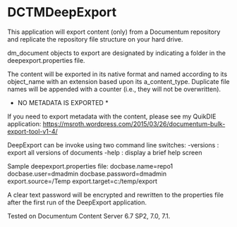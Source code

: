 # DCTMDeepExport
This application will export content (only) from a Documentum repository and replicate the repository file structure on your hard drive. 

dm_document objects to export are designated by indicating a folder in the deepexport.properties file.
 
The content will be exported in its native format and named according to its object_name with an extension based upon its a_content_type. Duplicate file names will be appended with a counter (i.e., they will not be overwritten).

 * NO METADATA IS EXPORTED *
 
If you need to export metadata with the content, please see my QuikDIE application: https://msroth.wordpress.com/2015/03/26/documentum-bulk-export-tool-v1-4/
 
 DeepExport can be invoke using two command line switches:
   -versions : export all versions of documents
   -help    : display a brief help screen
 
 Sample deepexport.properties file:
   docbase.name=repo1
   docbase.user=dmadmin
   docbase.password=dmadmin
   export.source=/Temp
   export.target=c:/temp/export
 
 A clear text password will be encrypted and rewritten to the properties file after the first run of the DeepExport application.
 
 Tested on Documentum Content Server 6.7 SP2, 7.0, 7.1.   
